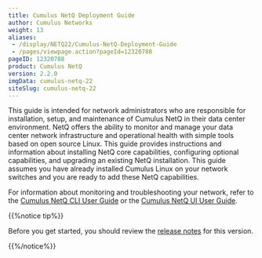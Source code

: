 ```yaml
---
title: Cumulus NetQ Deployment Guide
author: Cumulus Networks
weight: 13
aliases:
 - /display/NETQ22/Cumulus-NetQ-Deployment-Guide
 - /pages/viewpage.action?pageId=12320788
pageID: 12320788
product: Cumulus NetQ
version: 2.2.0
imgData: cumulus-netq-22
siteSlug: cumulus-netq-22
---
```

This guide is intended for network administrators who are responsible
for installation, setup, and maintenance of Cumulus NetQ in their data
center environment. NetQ offers the ability to monitor and manage your
data center network infrastructure and operational health with simple
tools based on open source Linux. This guide provides instructions and
information about installing NetQ core capabilities, configuring
optional capabilities, and upgrading an existing NetQ installation. This
guide assumes you have already installed Cumulus Linux on your network
switches and you are ready to add these NetQ capabilities.

For information about monitoring and troubleshooting your network, refer
to the [Cumulus NetQ CLI User
Guide](/version/cumulus-netq-22/Cumulus-NetQ-CLI-User-Guide/) or the
[Cumulus NetQ UI User
Guide](/version/cumulus-netq-22/Cumulus-NetQ-UI-User-Guide).

{{%notice tip%}}

Before you get started, you should review the [release
notes](https://support.cumulusnetworks.com/hc/en-us/articles/360025451374-Cumulus-NetQ-2-2-Release-Notes)
for this version.

{{%/notice%}}

<article id="html-search-results" class="ht-content" style="display: none;">

</article>

<footer id="ht-footer">

</footer>
